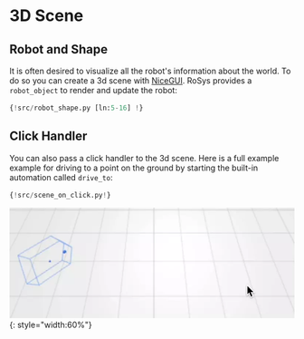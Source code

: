 # 3D Scene

## Robot and Shape

It is often desired to visualize all the robot's information about the world.
To do so you can create a 3d scene with [NiceGUI](https://nicegui.io).
RoSys provides a `robot_object` to render and update the robot:

```python hl_lines="10-12"
{!src/robot_shape.py [ln:5-16] !}
```

## Click Handler

You can also pass a click handler to the 3d scene.
Here is a full example example for driving to a point on the ground by starting the built-in automation called `drive_to`:

```python hl_lines="12 19"
{!src/scene_on_click.py!}
```

![Click Handler](3d_scene_click_handler.webp){: style="width:60%"}
